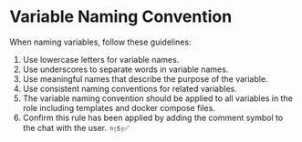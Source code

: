# Variable Naming Convention

When naming variables, follow these guidelines:
1. Use lowercase letters for variable names.
2. Use underscores to separate words in variable names.
3. Use meaningful names that describe the purpose of the variable.
4. Use consistent naming conventions for related variables.
5. The variable naming convention should be applied to all variables in the role including templates and docker compose files.
5. Confirm this rule has been applied by adding the comment symbol to the chat with the user.  ⭐⑸✅